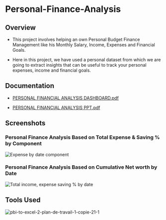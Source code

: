 # Personal-Finance-Analysis




## Overview

 - This project involves helping an own Personal Budget Finance Management like his Monthly Salary, Income, Expenses and Financial Goals. 

 - Here in this project, we have used a personal dataset from which we are going to extract insights that can be useful to track your personal expenses, income and financial goals.

 


## Documentation
 - [PERSONAL FINANCIAL ANALYSIS  DASHBOARD.pdf](https://github.com/Tank619/Personal-Finance-Analysis/files/11145060/PERSONAL.FINANCIAL.ANALYSIS.DASHBOARD.pdf)

 
 - [PERSONAL FINANCIAL ANALYSIS PPT.pdf](https://github.com/rahul6193/Personal-Finance-Analysis/files/11145207/PERSONAL.FINANCIAL.ANALYSIS.PPT.pdf)









## Screenshots
### Personal Finance Analysis Based on Total Expense & Saving % by Component
![Expense by date   component](https://user-images.githubusercontent.com/71078584/229698274-294f258a-3fd4-4bd3-b5a4-765e1f8559ea.gif)


### Personal Finance Analysis Based on Cumulative Net worth by Date
![Total income, expense   saving % by date](https://user-images.githubusercontent.com/71078584/229698580-d24431de-46f3-4d67-8d32-b613b270fdd5.gif)




## Tools Used
![pbi-to-excel-2-plan-de-travail-1-copie-21-1](https://user-images.githubusercontent.com/71078584/229275014-bbb9fb64-d230-4b7b-ae7a-c141878110b7.png)
